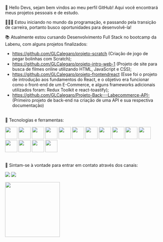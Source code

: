 👋 Hello Devs, sejam bem vindos ao meu perfil GitHub! Aqui você encontrará meus projetos pessoais e de estudo.

👩🏼‍🎓 Estou iniciando no mundo da programação, e passando pela transição de carreira, portanto busco oportunidades para desenvolvê-la!

📚 Atualmente estou cursando Desenvolvimento Full Stack no bootcamp da Labenu, com alguns projetos finalizados:
- https://github.com/GLCalegaro/projeto-scratch (Criação de jogo de pegar bolinhas com Scratch);
- https://github.com/GLCalegaro/projeto-intro-web-1 (Projeto de site para busca de filmes online utilizando HTML, JavaScript e CSS);
- https://github.com/GLCalegaro/projeto-frontendreact (Esse foi o projeto de introdução aos fundamentos do React, e o objetivo era funcionar como o front-end de um E-Commerce, e alguns frameworks adicionais utilizados foram: Redux Toolkit e react-toastify);
- https://github.com/GLCalegaro/Projeto-Back---Labecommerce-API- (Primeiro projeto de back-end na criação de uma API e sua respectiva documentação)

<br>📝 Tecnologias e ferramentas:</br> 

 <img src="https://cdn.jsdelivr.net/gh/devicons/devicon/icons/css3/css3-original.svg" width="40" height="40"/> <img src="https://cdn.jsdelivr.net/gh/devicons/devicon/icons/git/git-original.svg" width="40" height="40" /> <img src="https://cdn.jsdelivr.net/gh/devicons/devicon/icons/github/github-original.svg" width="40" height="40" /> <img src="https://cdn.jsdelivr.net/gh/devicons/devicon/icons/html5/html5-original.svg" width="40" height="40" /> <img src="https://cdn.jsdelivr.net/gh/devicons/devicon/icons/javascript/javascript-original.svg" width="40" height="40" /> <img src="https://cdn.jsdelivr.net/gh/devicons/devicon/icons/nodejs/nodejs-original-wordmark.svg" width="40" height="40" /> <img src="https://cdn.jsdelivr.net/gh/devicons/devicon/icons/npm/npm-original-wordmark.svg" width="40" height="40" /> <img src="https://cdn.jsdelivr.net/gh/devicons/devicon/icons/react/react-original.svg" width="40" height="40" /> <img src="https://cdn.jsdelivr.net/gh/devicons/devicon/icons/redux/redux-original.svg" width="40" height="40" /> <img src="https://cdn.jsdelivr.net/gh/devicons/devicon/icons/typescript/typescript-original.svg" width="40" height="40" /> <img src="https://cdn.jsdelivr.net/gh/devicons/devicon/icons/visualstudio/visualstudio-plain.svg" width="40" height="40"/> <img src="https://cdn.jsdelivr.net/gh/devicons/devicon/icons/firebase/firebase-plain.svg" width="40" height="40"/> <img
src="https://cdn.jsdelivr.net/gh/devicons/devicon/icons/python/python-original-wordmark.svg" width="40" height="40"/> <img
src="https://cdn.jsdelivr.net/gh/devicons/devicon/icons/anaconda/anaconda-original.svg" width="40" height="40"/> <img                                                   src="https://cdn.jsdelivr.net/gh/devicons/devicon/icons/jupyter/jupyter-original.svg" width="40" height="40"/>

<br>📳 Sintam-se à vontade para entrar em contato através dos canais:</br> 
<div>
 
<a href = "mailto:giovaluiza@Giovanna Calegaro"><img src="https://img.shields.io/badge/Gmail-D14836?style=for-the-badge&logo=gmail&logoColor=white" target="_blank"></a>
<a href="https://www.linkedin.com/in/giovanna-calegaro-a01775129/" target="_blank"><img src="https://img.shields.io/badge/-LinkedIn-%230077B5?style=for-the-badge&logo=linkedin&logoColor=white" target="_blank"></a>   
</div>
<div>
<a href="https://github.com/GLCalegaro">
<img height="180em" src="https://github-readme-stats.vercel.app/api?username=GLCalegaro&show_icons=true&theme=dracula&include_all_commits=true&count_private=true"/>
</div>

<!---
GLCalegaro/GLCalegaro is a ✨ special ✨ repository because its `README.md` (this file) appears on your GitHub profile.
You can click the Preview link to take a look at your changes.
--->
